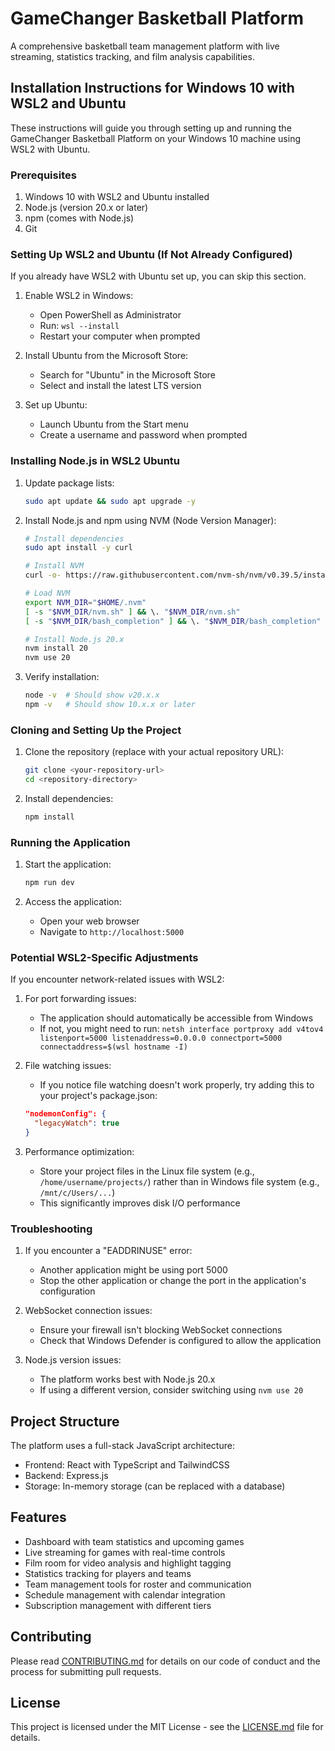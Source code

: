 # GameChanger Basketball Platform

A comprehensive basketball team management platform with live streaming, statistics tracking, and film analysis capabilities.

## Installation Instructions for Windows 10 with WSL2 and Ubuntu

These instructions will guide you through setting up and running the GameChanger Basketball Platform on your Windows 10 machine using WSL2 with Ubuntu.

### Prerequisites

1. Windows 10 with WSL2 and Ubuntu installed
2. Node.js (version 20.x or later)
3. npm (comes with Node.js)
4. Git

### Setting Up WSL2 and Ubuntu (If Not Already Configured)

If you already have WSL2 with Ubuntu set up, you can skip this section.

1. Enable WSL2 in Windows:
   - Open PowerShell as Administrator
   - Run: `wsl --install`
   - Restart your computer when prompted

2. Install Ubuntu from the Microsoft Store:
   - Search for "Ubuntu" in the Microsoft Store
   - Select and install the latest LTS version

3. Set up Ubuntu:
   - Launch Ubuntu from the Start menu
   - Create a username and password when prompted

### Installing Node.js in WSL2 Ubuntu

1. Update package lists:
   ```bash
   sudo apt update && sudo apt upgrade -y
   ```

2. Install Node.js and npm using NVM (Node Version Manager):
   ```bash
   # Install dependencies
   sudo apt install -y curl

   # Install NVM
   curl -o- https://raw.githubusercontent.com/nvm-sh/nvm/v0.39.5/install.sh | bash

   # Load NVM
   export NVM_DIR="$HOME/.nvm"
   [ -s "$NVM_DIR/nvm.sh" ] && \. "$NVM_DIR/nvm.sh"
   [ -s "$NVM_DIR/bash_completion" ] && \. "$NVM_DIR/bash_completion"

   # Install Node.js 20.x
   nvm install 20
   nvm use 20
   ```

3. Verify installation:
   ```bash
   node -v  # Should show v20.x.x
   npm -v   # Should show 10.x.x or later
   ```

### Cloning and Setting Up the Project

1. Clone the repository (replace with your actual repository URL):
   ```bash
   git clone <your-repository-url>
   cd <repository-directory>
   ```

2. Install dependencies:
   ```bash
   npm install
   ```

### Running the Application

1. Start the application:
   ```bash
   npm run dev
   ```

2. Access the application:
   - Open your web browser
   - Navigate to `http://localhost:5000`

### Potential WSL2-Specific Adjustments

If you encounter network-related issues with WSL2:

1. For port forwarding issues:
   - The application should automatically be accessible from Windows
   - If not, you might need to run: `netsh interface portproxy add v4tov4 listenport=5000 listenaddress=0.0.0.0 connectport=5000 connectaddress=$(wsl hostname -I)`

2. File watching issues:
   - If you notice file watching doesn't work properly, try adding this to your project's package.json:
   ```json
   "nodemonConfig": {
     "legacyWatch": true
   }
   ```

3. Performance optimization:
   - Store your project files in the Linux file system (e.g., `/home/username/projects/`) rather than in Windows file system (e.g., `/mnt/c/Users/...`)
   - This significantly improves disk I/O performance

### Troubleshooting

1. If you encounter a "EADDRINUSE" error:
   - Another application might be using port 5000
   - Stop the other application or change the port in the application's configuration

2. WebSocket connection issues:
   - Ensure your firewall isn't blocking WebSocket connections
   - Check that Windows Defender is configured to allow the application

3. Node.js version issues:
   - The platform works best with Node.js 20.x
   - If using a different version, consider switching using `nvm use 20`

## Project Structure

The platform uses a full-stack JavaScript architecture:

- Frontend: React with TypeScript and TailwindCSS
- Backend: Express.js
- Storage: In-memory storage (can be replaced with a database)

## Features

- Dashboard with team statistics and upcoming games
- Live streaming for games with real-time controls
- Film room for video analysis and highlight tagging
- Statistics tracking for players and teams
- Team management tools for roster and communication
- Schedule management with calendar integration
- Subscription management with different tiers

## Contributing

Please read [CONTRIBUTING.md](CONTRIBUTING.md) for details on our code of conduct and the process for submitting pull requests.

## License

This project is licensed under the MIT License - see the [LICENSE.md](LICENSE.md) file for details.